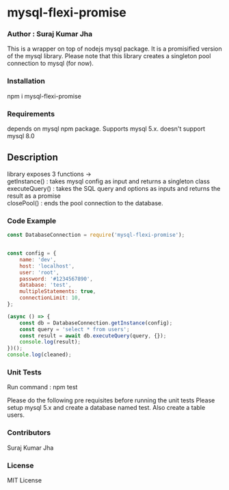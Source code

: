 # mysql-flexi-promise
### Author : Suraj Kumar Jha

This is a wrapper on top of nodejs mysql package. It is a promisified version of the mysql library.
Please note that this library creates a singleton pool connection to mysql (for now).

### Installation
npm i mysql-flexi-promise

### Requirements
depends on mysql npm package. Supports mysql 5.x. doesn't support mysql 8.0

## Description
library exposes 3 functions ->  
getInstance() : takes mysql config as input and returns a singleton class  
executeQuery() : takes the SQL query and options as inputs and returns the result as a promise  
closePool() : ends the pool connection to the database.  

### Code Example

```javascript
const DatabaseConnection = require('mysql-flexi-promise');


const config = {
    name: 'dev',
    host: 'localhost',
    user: 'root',
    password: '#1234567890',
    database: 'test',
    multipleStatements: true,
    connectionLimit: 10,
};

(async () => {
    const db = DatabaseConnection.getInstance(config);
    const query = 'select * from users';
    const result = await db.executeQuery(query, {});
    console.log(result);
})();
console.log(cleaned);
```

### Unit Tests
Run command : npm test

Please do the following pre requisites before running the unit tests
Please setup mysql 5.x and create a database named test. Also create a table users.

### Contributors
Suraj Kumar Jha

### License
MIT License
